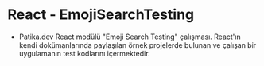 # React - EmojiSearchTesting

- Patika.dev React modülü "Emoji Search Testing" çalışması. React'ın kendi dokümanlarında paylaşılan örnek projelerde bulunan ve çalışan bir uygulamanın test kodlarını içermektedir.

